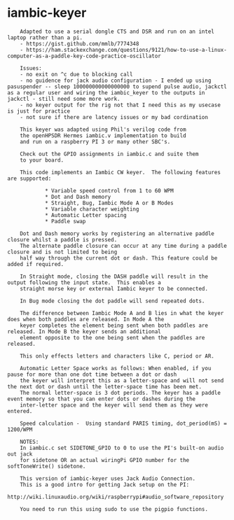 # 	iambic-keyer
        Adapted to use a serial dongle CTS and DSR and run on an intel laptop rather than a pi.
        - https://gist.github.com/mmlb/7774348
        - https://ham.stackexchange.com/questions/9121/how-to-use-a-linux-computer-as-a-paddle-key-code-practice-oscillator

        Issues:
        - no exit on ^c due to blocking call
        - no guidence for jack audio configuration - I ended up using pasuspender -- sleep 100000000000000000 to supend pulse audio, jackctl as a regular user and wiring the iambic_keyer to the outputs in jackctl - still need some more work.
        - no keyer output for the rig not that I need this as my usecase is just for practice
        - not sure if there are latency issues or my bad cordination

        This keyer was adapted using Phil's verilog code from
        the openHPSDR Hermes iambic.v implementation to build
        and run on a raspberry PI 3 or many other SBC's.

        Check out the GPIO assignments in iambic.c and suite them
        to your board.

        This code implements an Iambic CW keyer.  The following features are supported:

                * Variable speed control from 1 to 60 WPM
                * Dot and Dash memory
                * Straight, Bug, Iambic Mode A or B Modes
                * Variable character weighting
                * Automatic Letter spacing
                * Paddle swap

        Dot and Dash memory works by registering an alternative paddle closure whilst a paddle is pressed.
        The alternate paddle closure can occur at any time during a paddle closure and is not limited to being
        half way through the current dot or dash. This feature could be added if required.

        In Straight mode, closing the DASH paddle will result in the output following the input state.  This enables a
        straight morse key or external Iambic keyer to be connected.

        In Bug mode closing the dot paddle will send repeated dots.

        The difference between Iambic Mode A and B lies in what the keyer does when both paddles are released. In Mode A the
        keyer completes the element being sent when both paddles are released. In Mode B the keyer sends an additional
        element opposite to the one being sent when the paddles are released.

        This only effects letters and characters like C, period or AR.

        Automatic Letter Space works as follows: When enabled, if you pause for more than one dot time between a dot or dash
        the keyer will interpret this as a letter-space and will not send the next dot or dash until the letter-space time has been met.
        The normal letter-space is 3 dot periods. The keyer has a paddle event memory so that you can enter dots or dashes during the
        inter-letter space and the keyer will send them as they were entered.

        Speed calculation -  Using standard PARIS timing, dot_period(mS) = 1200/WPM

        NOTES:
        In iambic.c set SIDETONE_GPIO to 0 to use the PI's built-on audio out jack
        for sidetone OR an actual wiringPi GPIO number for the softToneWrite() sidetone.  

        This version of iambic-keyer uses Jack Audio Connection.  
        This is a good intro for getting Jack setup on the PI:  
           http://wiki.linuxaudio.org/wiki/raspberrypi#audio_software_repository

        You need to run this using sudo to use the pigpio functions.  
